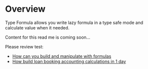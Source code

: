 # Overview

Type Formula allows you write lazy formula in a type safe mode and calculate value when it needed. 

Content for this read me is coming soon...

Please review test:
* [How can you build and manipulate with formulas](https://github.com/IgorWolkov/typed-formula/blob/master/src/test/scala/karazinscalausersgroup/typed/formula/numbers/OperationsSpecification.scala)
* [How build loan booking accounting calculations in 1 day](https://github.com/IgorWolkov/typed-formula/blob/master/src/test/scala/karazinscalausersgroup/typed/formula/numbers/entities/CoveringSpecification.scala)